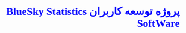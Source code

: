 <h1 dir = "rtl", style = "color:blue; font-family:Yas;">
پروژه توسعه کاربران <bdi> BlueSky Statistics SoftWare </bdi>
</h1>

